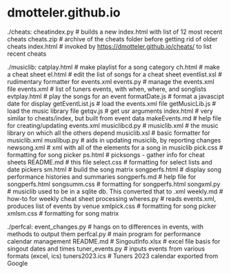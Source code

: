 # dmotteler.github.io
./cheats:
cheatindex.py   # builds a new index.html with list of 12 most recent cheats
cheats.zip      # archive of the cheats folder before getting rid of older cheats
index.html      # invoked by https://dmotteler.github.io/cheats/ to list recent cheats

./musiclib:
catplay.html    # make playlist for a song category
ch.html         # make a cheat sheet
el.html         # edit the list of songs for a cheat sheet
eventlist.xsl   # rudimentary formatter for events.xml
events.py       # manage the events.xml file
events.xml      # list of tuners events, with when, where, and songlists
evtplay.html    # play the songs for an event
formatDate.js   # format a javascipt date for display
getEventList.js # load the events.xml file
getMusicLib.js  # load the music library file
getqv.js        # get usr arguments
index.html      # very similar to cheats/index, but built from event data
makeEvents.md   # help file for creating/updating events.xml
musiclibcd.py   # 
musiclib.xml    # the music library on which all the others depend
musiclib.xsl    # basic formatter for musiclib.xml
muslibup.py     # aids in updating musiclib, by reporting changes 
newsong.xml     # xml with all of the elements for a song in musiclib
pick.css        # formatting for song picker
ps.html         # picksongs - gather info for cheat sheets
README.md       # this file
select.css      # formatting for select lists and date pickers
sm.html         # build the song matrix
songperfs.html  # display song performance histories and summaries
songperfs.md    # help file for songperfs.html
songsumm.css    # formatting for songperfs.html
songxml.py      # musiclib used to be in a sqlite db. This converted that to .xml
weekly.md       # how-to for weekly cheat sheet processing
wheres.py       # reads events.xml, produces list of events by venue
xmlpick.css     # formatting for song picker
xmlsm.css       # formatting for song matrix

./perfcal:
event_changes.py # hangs on to differences in events, with methods to output them
perfcal.py       # main program for performance calendar management
README.md        # 
SingoutInfo.xlsx # excel file basis for singout dates and times
tuner_events.py  # inputs events from various formats (excel, ics)
tuners2023.ics   # Tuners 2023 calendar exported from Google
